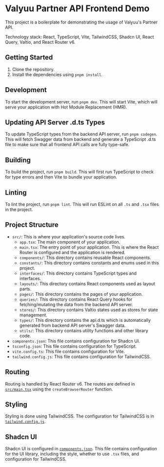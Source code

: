 # Valyuu Partner API Frontend Demo

This project is a boilerplate for demonstrating the usage of Valyuu's Partner API.

Technology stack: React, TypeScript, Vite, TailwindCSS, Shadcn UI, React Query, Valtio, and React Router v6.

## Getting Started

1. Clone the repository.
2. Install the dependencies using `pnpm install`.

## Development

To start the development server, run `pnpm dev`. This will start Vite, which will serve your application with Hot Module Replacement (HMR).

## Updating API Server .d.ts Types

To update TypeScript types from the backend API server, run `pnpm codegen`. This will fetch Swagger data from backend and generate a TypeScript .d.ts file to make sure that all frontend API calls are fully type-safe.

## Building

To build the project, run `pnpm build`. This will first run TypeScript to check for type errors and then Vite to bundle your application.

## Linting

To lint the project, run `pnpm lint`. This will run ESLint on all `.ts` and `.tsx` files in the project.

## Project Structure

- `src/`: This is where your application's source code lives.
  - `app.tsx`: The main component of your application.
  - `main.tsx`: The entry point of your application. This is where the React Router is configured and the application is rendered.
  - `components/`: This directory contains reusable React components.
  - `constants/`: This directory contains constants and enums used in this project.
  - `interfaces/`: This directory contains TypeScript types and interfaces.
  - `layouts/`: This directory contains React components used as layout parts.
  - `pages/`: This directory contains the pages of your application.
  - `queries/`: This directory contains React Query hooks for fetching/mutating the data from the backend API server.
  - `stores/`: This directory contains Valtio states used as stores for state management.
  - `types/`: This directory contains the api.d.ts which is automatically generated from backend API server's Swagger data.
  - `utils/`: This directory contains utility functions and other library code.
- `components.json`: This file contains configuration for Shadcn UI.
- `tsconfig.json`: This file contains configuration for TypeScript.
- `vite.config.ts`: This file contains configuration for Vite.
- `tailwind.config.js`: This file contains configuration for TailwindCSS.

## Routing

Routing is handled by React Router v6. The routes are defined in [`src/main.tsx`](src/main.tsx) using the `createBrowserRouter` function.

## Styling

Styling is done using TailwindCSS. The configuration for TailwindCSS is in [`tailwind.config.js`](tailwind.config.js).

## Shadcn UI

Shadcn UI is configured in [`components.json`](components.json). This file contains configuration for the UI library, including the style, whether to use `.tsx` files, and configuration for TailwindCSS.
